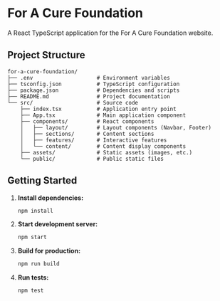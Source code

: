 # For A Cure Foundation

A React TypeScript application for the For A Cure Foundation website.

## Project Structure

```
for-a-cure-foundation/
├── .env                    # Environment variables
├── tsconfig.json           # TypeScript configuration
├── package.json            # Dependencies and scripts
├── README.md               # Project documentation
└── src/                    # Source code
    ├── index.tsx           # Application entry point
    ├── App.tsx             # Main application component
    ├── components/         # React components
    │   ├── layout/         # Layout components (Navbar, Footer)
    │   ├── sections/       # Content sections
    │   ├── features/       # Interactive features
    │   └── content/        # Content display components
    ├── assets/             # Static assets (images, etc.)
    └── public/             # Public static files
```

## Getting Started

1. **Install dependencies:**
   ```bash
   npm install
   ```

2. **Start development server:**
   ```bash
   npm start
   ```

3. **Build for production:**
   ```bash
   npm run build
   ```

4. **Run tests:**
   ```bash
   npm test
   ```
